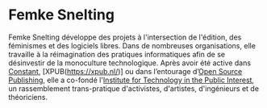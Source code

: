 # Femke Snelting

Femke Snelting développe des projets à l'intersection de l'édition, des féminismes et des logiciels libres. Dans de nombreuses organisations, elle travaille à la réimagination des pratiques informatiques afin de se désinvestir de la monoculture technologique. Après avoir été active dans [Constant](https://constantvzw.org/), [XPUB(https://xpub.nl/)] ou dans l’entourage d’[Open Source Publishing](http://osp.kitchen/), elle a co-fondé l'[Institute for Technology in the Public Interest](https://titipi.org/), un rassemblement trans-pratique d'activistes, d'artistes, d'ingénieurs et de théoriciens. 